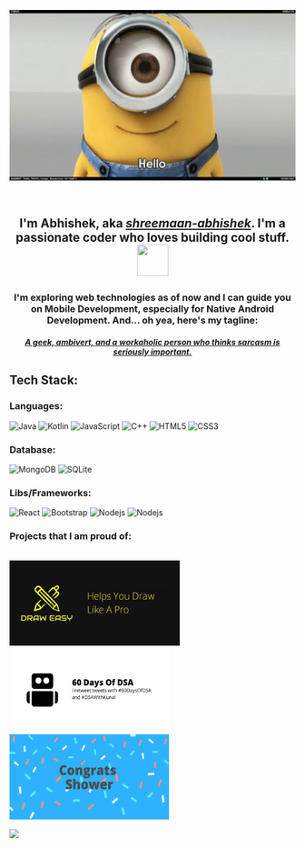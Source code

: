 <!--
**shreemaan-abhishek/shreemaan-abhishek** is a ✨ _special_ ✨ repository because its `README.md` (this file) appears on your GitHub profile.

Here are some ideas to get you started:

- 🔭 I’m currently working on ...
- 🌱 I’m currently learning ...
- 👯 I’m looking to collaborate on ...
- 🤔 I’m looking for help with ...
- 💬 Ask me about ...
- 📫 How to reach me: ...
- 😄 Pronouns: ...
- ⚡ Fun fact: ...
-->
<p align="center"> <img src="./hello.gif" width="532.5" height="300" /> </p>
<br>
<h2 align="center">
  I'm Abhishek, aka 
    <a href="https://twitter.com/shreemaan_abhi"><i>shreemaan-abhishek</i></a>.
    I'm a passionate coder who loves building cool stuff.
    <br>
    <img src="https://cultofthepartyparrot.com/parrots/hd/moonwalkingparrot.gif" width="55" height="55"/>
</h2>

<h3 align="center">
  I'm exploring web technologies as of now and I can guide you on Mobile Development, especially for Native Android Development. And... oh yea, here's my tagline:
</h3>
<h4 align="center" >
  <a href="https://stackoverflow.com/users/12980866/shreemaan-abhishek">
    <i> A geek, ambivert, and a workaholic person who thinks sarcasm is seriously important.</i>
  </a>
</h4>


## Tech Stack:
### Languages: 
![Java](https://img.shields.io/badge/-java-ee2737?style=for-the-badge&logo=java&logoColor=white)
![Kotlin](https://img.shields.io/badge/-kotlin-766DB2?style=for-the-badge&logo=kotlin&logoColor=violet)
![JavaScript](https://img.shields.io/badge/-JavaScript-422057?style=for-the-badge&logo=javascript)
![C++](https://img.shields.io/badge/-C/C++-00599C?style=for-the-badge&logo=c)
![HTML5](https://img.shields.io/badge/-HTML5-E34F26?style=for-the-badge&logo=html5&logoColor=white)
![CSS3](https://img.shields.io/badge/-CSS3-1572B6?style=for-the-badge&logo=css3)

### Database:

![MongoDB](https://img.shields.io/badge/-MongoDB-97bc62?style=for-the-badge&logo=mongodb)
![SQLite](https://img.shields.io/badge/-SQLite-d7a9e3?style=for-the-badge&logo=sqlite&logoColor=black)

### Libs/Frameworks:

![React](https://img.shields.io/badge/-React-078282?style=for-the-badge&logo=react)
![Bootstrap](https://img.shields.io/badge/-Bootstrap-cbce91?style=for-the-badge&logo=bootstrap)
![Nodejs](https://img.shields.io/badge/-Nodejs-ffe77a?style=for-the-badge&logo=Node.js)
![Nodejs](https://img.shields.io/badge/-ExpressJs-red?style=for-the-badge&logo=Express)


### Projects that I am proud of:
<br/>
<a href="https://play.google.com/store/apps/details?id=com.dopedevx.draweasy"> <img src="./draw-easy.png" width="300" height="150" /> </a>
<a href="https://github.com/shreemaan-abhishek/60-days-of-dsa-bot"> <img src="./bot.png" width="281" height="150" /> </a>
<a href="https://github.com/shreemaan-abhishek/congratsshower"> <img src="./congo.png" width="281" height="150" /> </a>

![](https://komarev.com/ghpvc/?username=shreemaan-abhishek)
